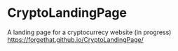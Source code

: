 # CryptoLandingPage
A landing page for a cryptocurrecy website (in progress)
https://forgethat.github.io/CryptoLandingPage/
